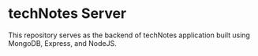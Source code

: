 # techNotes Server

This repository serves as the backend of techNotes application built using MongoDB, Express, and NodeJS.